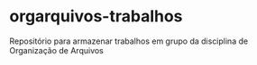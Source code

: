 # orgarquivos-trabalhos

Repositório para armazenar trabalhos em grupo da disciplina de Organização de Arquivos
